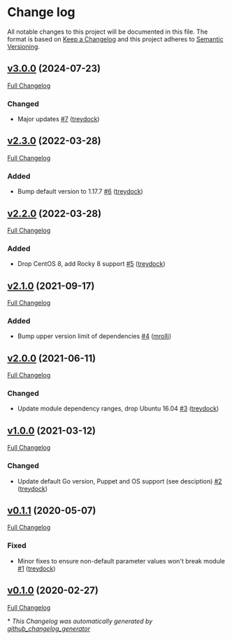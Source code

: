 # Change log

All notable changes to this project will be documented in this file. The format is based on [Keep a Changelog](http://keepachangelog.com/en/1.0.0/) and this project adheres to [Semantic Versioning](http://semver.org).

## [v3.0.0](https://github.com/treydock/puppet-module-golang/tree/v3.0.0) (2024-07-23)

[Full Changelog](https://github.com/treydock/puppet-module-golang/compare/v2.3.0...v3.0.0)

### Changed

- Major updates [\#7](https://github.com/treydock/puppet-module-golang/pull/7) ([treydock](https://github.com/treydock))

## [v2.3.0](https://github.com/treydock/puppet-module-golang/tree/v2.3.0) (2022-03-28)

[Full Changelog](https://github.com/treydock/puppet-module-golang/compare/v2.2.0...v2.3.0)

### Added

- Bump default version to 1.17.7 [\#6](https://github.com/treydock/puppet-module-golang/pull/6) ([treydock](https://github.com/treydock))

## [v2.2.0](https://github.com/treydock/puppet-module-golang/tree/v2.2.0) (2022-03-28)

[Full Changelog](https://github.com/treydock/puppet-module-golang/compare/v2.1.0...v2.2.0)

### Added

- Drop CentOS 8, add Rocky 8 support [\#5](https://github.com/treydock/puppet-module-golang/pull/5) ([treydock](https://github.com/treydock))

## [v2.1.0](https://github.com/treydock/puppet-module-golang/tree/v2.1.0) (2021-09-17)

[Full Changelog](https://github.com/treydock/puppet-module-golang/compare/v2.0.0...v2.1.0)

### Added

- Bump upper version limit of dependencies [\#4](https://github.com/treydock/puppet-module-golang/pull/4) ([mrolli](https://github.com/mrolli))

## [v2.0.0](https://github.com/treydock/puppet-module-golang/tree/v2.0.0) (2021-06-11)

[Full Changelog](https://github.com/treydock/puppet-module-golang/compare/v1.0.0...v2.0.0)

### Changed

- Update module dependency ranges, drop Ubuntu 16.04 [\#3](https://github.com/treydock/puppet-module-golang/pull/3) ([treydock](https://github.com/treydock))

## [v1.0.0](https://github.com/treydock/puppet-module-golang/tree/v1.0.0) (2021-03-12)

[Full Changelog](https://github.com/treydock/puppet-module-golang/compare/v0.1.1...v1.0.0)

### Changed

- Update default Go version, Puppet and OS support \(see desciption\) [\#2](https://github.com/treydock/puppet-module-golang/pull/2) ([treydock](https://github.com/treydock))

## [v0.1.1](https://github.com/treydock/puppet-module-golang/tree/v0.1.1) (2020-05-07)

[Full Changelog](https://github.com/treydock/puppet-module-golang/compare/v0.1.0...v0.1.1)

### Fixed

- Minor fixes to ensure non-default parameter values won't break module [\#1](https://github.com/treydock/puppet-module-golang/pull/1) ([treydock](https://github.com/treydock))

## [v0.1.0](https://github.com/treydock/puppet-module-golang/tree/v0.1.0) (2020-02-27)

[Full Changelog](https://github.com/treydock/puppet-module-golang/compare/a4b12481b53e7bdf465cba15af48a47727c1c98b...v0.1.0)



\* *This Changelog was automatically generated by [github_changelog_generator](https://github.com/github-changelog-generator/github-changelog-generator)*
